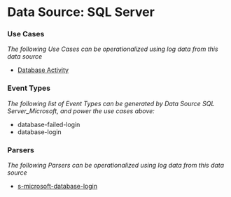 Data Source: SQL Server
=======================

### Use Cases

_The following Use Cases can be operationalized using log data from this data source_

* [Database Activity](usecase_database_activity.md)


### Event Types

_The following list of Event Types can be generated by Data Source SQL Server_Microsoft, and power the use cases above:_

- database-failed-login
- database-login


### Parsers

_The following Parsers can be operationalized using log data from this data source_

* [s-microsoft-database-login](parserContent_s-microsoft-database-login.md)
